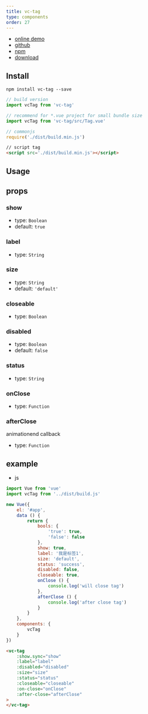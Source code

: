```yaml
---
title: vc-tag
type: components
order: 27
---
```


* [online demo](https://iwaimai-bi-fe.github.io/vc-tag/examples/)
* [github](https://github.com/iwaimai-bi-fe/vc-tag)
* [npm](https://www.npmjs.com/package/vc-tag)
* [download](https://github.com/iwaimai-bi-fe/vc-tag/archive/master.zip)

## Install

``` npm
npm install vc-tag --save
```

``` js
// build version
import vcTag from 'vc-tag'

// recommend for *.vue project for small bundle size
import vcTag from 'vc-tag/src/Tag.vue'
```

``` js 
// commonjs
require('./dist/build.min.js')
```

``` html
// script tag
<script src='./dist/build.min.js'></script>
```

## Usage

## props

### show

* type: `Boolean`
* default: `true`

### label

* type: `String`

### size

* type: `String`
* default: `'default'`

### closeable

* type: `Boolean`

### disabled

* type: `Boolean`
* default: `false`

### status

* type: `String`

### onClose

* type: `Function`

### afterClose

animationend callback

* type: `Function`


## example

* js

```js
import Vue from 'vue'
import vcTag from '../dist/build.js'

new Vue({
    el: '#app',
    data () {
        return {
            bools: {
                'true': true,
                'false': false
            },
            show: true,
            label: '我是标签1',
            size: 'default',
            status: 'success',
            disabled: false,
            closeable: true,
            onClose () {
                console.log('will close tag')
            },
            afterClose () {
                console.log('after close tag')
            }
        }
    },
    components: {
        vcTag
    }
})
```

```html
<vc-tag
    :show.sync="show"
    :label="label"
    :disabled="disabled"
    :size="size"
    :status="status"
    :closeable="closeable"
    :on-close="onClose"
    :after-close="afterClose"
>
</vc-tag>
```
